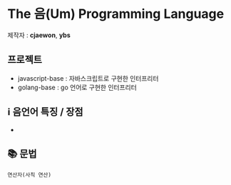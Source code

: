 # The 음(Um) Programming Language
제작자 : **cjaewon**, **ybs**  

## 프로젝트
- javascript-base : 자바스크립트로 구현한 인터프리터
- golang-base  : go 언어로 구현한 인터프리터

## ℹ️ 음언어 특징 / 장점
- 
## 📚 문법
```
연산자(사칙 연산)
```
